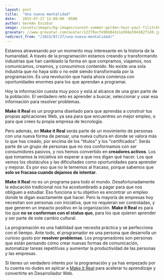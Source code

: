 ```yaml
---
layout: post
title:  "Una nueva mentalidad"
date:   2015-07-27 12:00:00 -0500
author: Germán Escobar
image: /assets/images/bg-images/sunset-summer-golden-hour-paul-filitchkin.jpg
gravatar: //www.gravatar.com/avatar/12270acfe9b6842e1a5b6e594382f149.jpg?s=80
redirect_from: "/2015/07/27/una-nueva-mentalidad/"
---
```


Estamos atravesando por un momento muy interesante en la historia de la humanidad. A través de la programación estamos creando y transformando industrias que han cambiado la forma en que compramos, viajamos, nos comunicamos, creamos, y consumimos contenido. <!-- more -->No existe una sola industria que no haya sido o no esté siendo transformada por la programación. Es una revolución que hasta ahora comienza con oportunidades enormes para los que aprendan a programar.

Hoy la información cuesta muy poco y está al alcance de una gran parte de la población. El verdadero reto es aprender a buscar, seleccionar y usar esa información para resolver problemas.

**Make it Real** es un programa diseñado para que aprendas a construir tus propias aplicaciones Web, ya sea para que encuentres un mejor empleo, o para que crees tu propia empresa de tecnología.

Pero además, en **Make it Real** serás parte de un movimiento de personas con una nueva forma de pensar, una nueva cultura en donde se valora más lo que has creado, por encima de los "títulos" y los "certificados". Serás parte de un grupo de personas que no nos conformamos con ser consumidores pasivos, y nos hemos convertido en **creadores activos**. Los que tomamos la iniciativa sin esperar a que nos digan qué hacer. Los que vemos los obstáculos y las dificultades como oportunidades para aprender y mejorar. Es por eso que no le tememos al fracaso, porque sabemos que **solo se fracasa cuando dejamos de intentar**.

**Make it Real** no es un programa para todo el mundo. Desafortunadamente la educación tradicional nos ha acostumbrado a pagar para que nos obliguen a estudiar. Eso funciona si tu objetivo es encontrar un empleo donde te digan exactamente qué hacer. Pero la mayoría de empresas hoy necesitan son personas con iniciativa, que no requieran ser controladas, y que generen un impacto positivo en la organización. **Make it Real** es para los que **no se conforman con el status quo**, para los que quieren aprender y ser parte de este cambio cultural.

La programación es una habilidad que necesita práctica y se perfecciona con el tiempo. Ante todo, el programador es una persona que desarrolla un curioso gusto por **resolver problemas**. Los programadores son personas que están pensando cómo crear nuevas formas de comunicación, automatizar tareas repetitivas y aumentar la productividad de las personas y las empresas.

Si tienes un verdadero interés por la programación y ya has empezado por tu cuenta no dudes en aplicar a [Make it Real](http://makeitreal.camp/) para acelerar tu aprendizaje y convertirte en Desarrollador Web.

